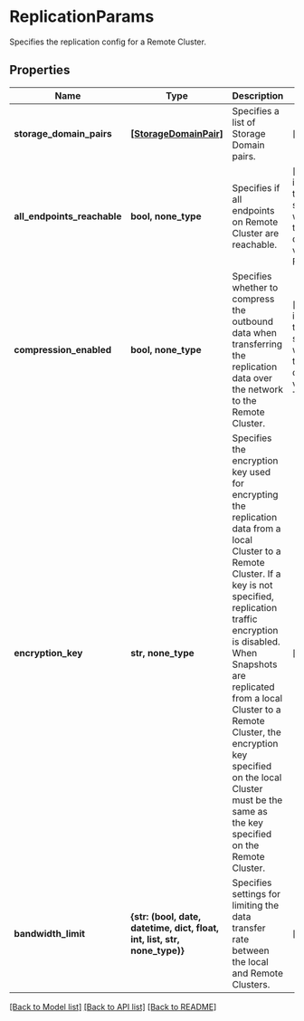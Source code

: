 # ReplicationParams

Specifies the replication config for a Remote Cluster.

## Properties
Name | Type | Description | Notes
------------ | ------------- | ------------- | -------------
**storage_domain_pairs** | [**[StorageDomainPair]**](StorageDomainPair.md) | Specifies a list of Storage Domain pairs. | [optional] 
**all_endpoints_reachable** | **bool, none_type** | Specifies if all endpoints on Remote Cluster are reachable. | [optional]  if omitted the server will use the default value of False
**compression_enabled** | **bool, none_type** | Specifies whether to compress the outbound data when transferring the replication data over the network to the Remote Cluster. | [optional]  if omitted the server will use the default value of True
**encryption_key** | **str, none_type** | Specifies the encryption key used for encrypting the replication data from a local Cluster to a Remote Cluster. If a key is not specified, replication traffic encryption is disabled. When Snapshots are replicated from a local Cluster to a Remote Cluster, the encryption key specified on the local Cluster must be the same as the key specified on the Remote Cluster. | [optional] 
**bandwidth_limit** | **{str: (bool, date, datetime, dict, float, int, list, str, none_type)}** | Specifies settings for limiting the data transfer rate between the local and Remote Clusters. | [optional] 

[[Back to Model list]](../README.md#documentation-for-models) [[Back to API list]](../README.md#documentation-for-api-endpoints) [[Back to README]](../README.md)


